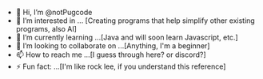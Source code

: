 - 👋 Hi, I’m @notPugcode
- 👀 I’m interested in ... [Creating programs that help simplify other existing programs, also AI]
- 🌱 I’m currently learning ...[Java and will soon learn Javascript, etc.]
- 💞️ I’m looking to collaborate on ...[Anything, I'm a beginner]
- 📫 How to reach me ...[I guess through here? or discord?]
- ⚡ Fun fact: ...[I'm like rock lee, if you understand this reference]
<!---
notPugcode/notPugcode is a ✨ special ✨ repository because its `README.md` (this file) appears on your GitHub profile.
You can click the Preview link to take a look at your changes.
--->
